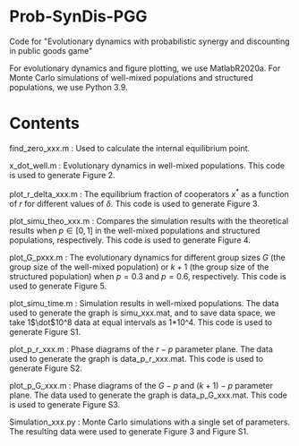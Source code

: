 # Prob-SynDis-PGG

Code for "Evolutionary dynamics with probabilistic synergy and discounting in public goods game"

For evolutionary dynamics and figure plotting, we use MatlabR2020a. For Monte Carlo simulations of well-mixed populations and structured populations, we use Python 3.9.

# Contents

find_zero_xxx.m : Used to calculate the internal equilibrium point.

x_dot_well.m : Evolutionary dynamics in well-mixed populations. This code is used to generate Figure 2.

plot_r_delta_xxx.m : The equilibrium fraction of cooperators $x^{*}$ as a function of $r$ for different values of $\delta$. This code is used to generate Figure 3.

plot_simu_theo_xxx.m : Compares the simulation results with the theoretical results when $p \in [0,1]$ in the well-mixed populations and structured populations, respectively. This code is used to generate Figure 4.

plot_G_pxxx.m : The evolutionary dynamics for different group sizes $G$ (the group size of the well-mixed population) or $k+1$ (the group size of the structured population) when $p=0.3$ and $p=0.6$, respectively. This code is used to generate Figure 5.

plot_simu_time.m : Simulation results in well-mixed populations. The data used to generate the graph is simu_xxx.mat, and to save data space, we take 1$\dot$10^8 data at equal intervals as 1*10^4. This code is used to generate Figure S1.

plot_p_r_xxx.m : Phase diagrams of the $r-p$ parameter plane. The data used to generate the graph is data_p_r_xxx.mat. This code is used to generate Figure S2.

plot_p_G_xxx.m : Phase diagrams of the $G-p$ and $(k+1)-p$ parameter plane. The data used to generate the graph is data_p_G_xxx.mat. This code is used to generate Figure S3.

Simulation_xxx.py : Monte Carlo simulations with a single set of parameters. The resulting data were used to generate Figure 3 and Figure S1.
